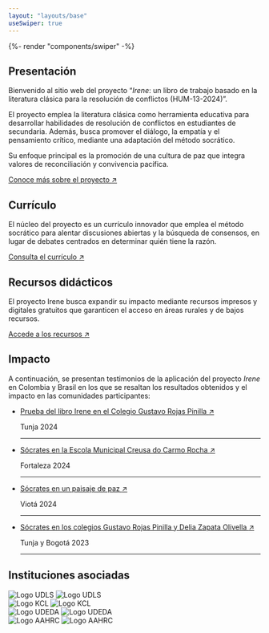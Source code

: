 ```yaml
---
layout: "layouts/base"
useSwiper: true
---
```


<section class="home-section carousel">
    {%- render "components/swiper" -%}
</section>
<section class="home-section hero">
    <div class="hero-content">
        <h1 class="visually-hidden">Presentación</h1>
        <div class="hero-copy">
            <p>Bienvenido al sitio web del proyecto <span class="serifa step-1 medium">“<em>Irene</em>: un libro de trabajo basado en la literatura clásica para la resolución de conflictos (HUM-13-2024)”.</span></p>
            <p>El proyecto emplea la literatura clásica como herramienta educativa para desarrollar habilidades de resolución de conflictos en estudiantes de secundaria. Además, busca promover el diálogo, la empatía y el pensamiento crítico, mediante una adaptación del método socrático.</p>
            <p>Su enfoque principal es la promoción de una cultura de paz que integra valores de reconciliación y convivencia pacífica.</p>
            <a href="/acerca-de/introduccion" class="section-link">
                Conoce más sobre el proyecto
                <span>&#8599;</span>
            </a>
        </div>
    </div>
</section>
<section class="home-section two-grid">
    <div class="flex-end">
        <h2>Currículo</h2>
        <p>El núcleo del proyecto es un currículo innovador que emplea el método socrático para alentar discusiones abiertas y la búsqueda de consensos, en lugar de debates centrados en determinar quién tiene la razón.</p>
        <a href="/curriculo" class="section-link">
        Consulta el currículo
        <span>&#8599;</span>
        </a>
    </div>
    <div class="flex-end">
        <h2>Recursos didácticos</h2>
        <p>El proyecto Irene busca expandir su impacto mediante recursos impresos y digitales gratuitos que garanticen el acceso en áreas rurales y de bajos recursos.</p>
        <a href="/recursos-didacticos/guia-socratica/es/" class="section-link">
        Accede a los recursos
        <span>&#8599;</span>
        </a>
    </div>
</section>

<section class="home-section testimonials">
    <h2>Impacto</h2>
    <p>A continuación, se presentan testimonios de la aplicación del proyecto <em>Irene</em> en Colombia y Brasil en los que se resaltan los resultados obtenidos y el impacto en las comunidades participantes:</p>
    <ul class="testimonials-list">
        <li class="testimonial">
            <p>
                <a class="testimonial-link" href="/impacto/tunja-2024/">
                    Prueba del libro Irene en el Colegio Gustavo Rojas Pinilla
                    <span>&#8599;</span>
                </a>
            </p>
            <span class="city">Tunja</span>
            <span class="year">2024</span>
        </li>
        <hr class="solid">
        <li class="testimonial">
            <p>
                <a class="testimonial-link" href="/impacto/fortaleza-2024/">
                    Sócrates en la Escola Municipal Creusa do Carmo Rocha
                    <span>&#8599;</span>
                </a>
            </p>
            <span class="city">Fortaleza</span>
            <span class="year">2024</span>
        </li>
        <hr class="solid">
        <li class="testimonial">
            <p>
                <a class="testimonial-link" href="/impacto/viota-2024/">
                    Sócrates en un paisaje de paz
                    <span>&#8599;</span>
                </a>
            </p>
            <span class="city">Viotá</span>
            <span class="year">2024</span>
        </li>
        <hr class="solid">
        <li class="testimonial">
            <p>
                <a class="testimonial-link" href="/impacto/tunja-bogota-2023/">
                    Sócrates en los colegios Gustavo Rojas Pinilla y Delia Zapata Olivella
                    <span>&#8599;</span>
            </a>
            </p>
            <span class="city">Tunja y Bogotá</span>
            <span class="year">2023</span>
        </li>
        <hr class="solid">
    </ul>
</section>
<section class="home-section institutions">
    <h2>Instituciones asociadas</h2>
    <!-- <p>Laboris veniam veniam ut aute ea laborum enim voluptate.</p> -->
    <div class="logos">
    <!-- Logo UDLS -->
        <div class="logo-wrapper">
            <img class="logo-light" src="/img/inicio/logos/udls-g.svg" alt="Logo UDLS">
            <img class="logo-dark" src="/img/inicio/logos/udls-g-i.svg" alt="Logo UDLS">
        </div>
        <!-- Logo KCL -->
        <div class="logo-wrapper">
            <img class="logo-light" src="/img/inicio/logos/kcl-g.svg" alt="Logo KCL">
            <img class="logo-dark" src="/img/inicio/logos/kcl-g-i.svg" alt="Logo KCL">
        </div>
        <!-- Logo UDEDA -->
        <div class="logo-wrapper">
            <img class="logo-light" src="/img/inicio/logos/udeda-g.svg" alt="Logo UDEDA">
            <img class="logo-dark" src="/img/inicio/logos/udeda-g-i.svg" alt="Logo UDEDA">
        </div>
        <!-- Logo AAHRC -->
        <div class="logo-wrapper">
            <img class="logo-light" src="/img/inicio/logos/aahrc-g.svg" alt="Logo AAHRC">
            <img class="logo-dark" src="/img/inicio/logos/aahrc-g-i.svg" alt="Logo AAHRC">
        </div>
    </div>
</section>
